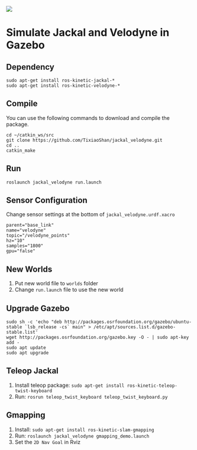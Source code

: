 ![](/launch/pic/demo.gif)


# Simulate Jackal and Velodyne in Gazebo


## Dependency

```
sudo apt-get install ros-kinetic-jackal-*
sudo apt-get install ros-kinetic-velodyne-*
```

## Compile

You can use the following commands to download and compile the package.

```
cd ~/catkin_ws/src
git clone https://github.com/TixiaoShan/jackal_velodyne.git
cd ..
catkin_make
```

## Run

```
roslaunch jackal_velodyne run.launch
```

## Sensor Configuration

Change sensor settings at the bottom of `jackal_velodyne.urdf.xacro`

```
parent="base_link"
name="velodyne"
topic="/velodyne_points"
hz="10"
samples="1800"
gpu="false"
```

## New Worlds

1. Put new world file to `worlds` folder
2. Change `run.launch` file to use the new world

## Upgrade Gazebo

```
sudo sh -c 'echo "deb http://packages.osrfoundation.org/gazebo/ubuntu-stable `lsb_release -cs` main" > /etc/apt/sources.list.d/gazebo-stable.list'
wget http://packages.osrfoundation.org/gazebo.key -O - | sudo apt-key add -
sudo apt update
sudo apt upgrade
```

## Teleop Jackal

1. Install teleop package: `sudo apt-get install ros-kinetic-teleop-twist-keyboard`
2. Run: `rosrun teleop_twist_keyboard teleop_twist_keyboard.py`

## Gmapping

1. Install: `sudo apt-get install ros-kinetic-slam-gmapping`
2. Run: `roslaunch jackal_velodyne gmapping_demo.launch`
3. Set the `2D Nav Goal` in Rviz